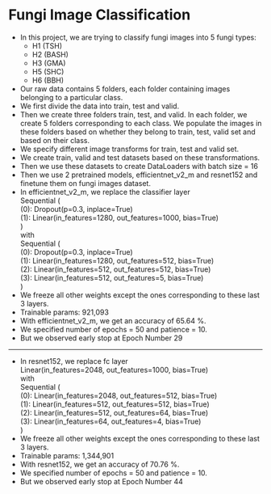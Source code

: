 # Fungi Image Classification
- In this project, we are trying to classify fungi images into 5 fungi types:
  - H1 (TSH)
  - H2 (BASH)
  - H3 (GMA)
  - H5 (SHC)
  - H6  (BBH)
- Our raw data contains 5 folders, each folder containing images belonging to a particular class.
- We first divide the data into train, test and valid.
- Then we create three folders train, test, and valid. In each folder, we create 5 folders corresponding to each class. We populate the images in these folders based on whether they belong to train, test, valid set and based on their class.
- We specify different image transforms for train, test and valid set.
- We create train, valid and test datasets based on these transformations.
- Then we use these datasets to create DataLoaders with batch size = 16
- Then we use 2 pretrained models, efficientnet_v2_m and resnet152 and finetune them on fungi images dataset. 
- In efficientnet_v2_m, we replace the classifier layer\
    Sequential (\
  (0): Dropout(p=0.3, inplace=True)\
  (1): Linear(in_features=1280, out_features=1000, bias=True)\
)\
with \
Sequential (\
  (0): Dropout(p=0.3, inplace=True)\
  (1): Linear(in_features=1280, out_features=512, bias=True)\
  (2): Linear(in_features=512, out_features=512, bias=True)\
  (3): Linear(in_features=512, out_features=5, bias=True)\
)
- We freeze all other weights except the ones corresponding to these last 3 layers.
- Trainable params: 921,093
- With efficientnet_v2_m, we get an accuracy of 65.64 %.
- We specified number of epochs = 50 and patience = 10.
- But we observed early stop at Epoch Number 29
- -----------------
- In resnet152, we replace fc layer\
  Linear(in_features=2048, out_features=1000, bias=True)\
  with\
  Sequential (\
  (0): Linear(in_features=2048, out_features=512, bias=True)\
  (1): Linear(in_features=512, out_features=512, bias=True)\
  (2): Linear(in_features=512, out_features=64, bias=True)\
  (3): Linear(in_features=64, out_features=4, bias=True)\
)
- We freeze all other weights except the ones corresponding to these last 3 layers.
- Trainable params: 1,344,901
- With resnet152, we get an accuracy of 70.76 %.
- We specified number of epochs = 50 and patience = 10.
- But we observed early stop at Epoch Number 44
